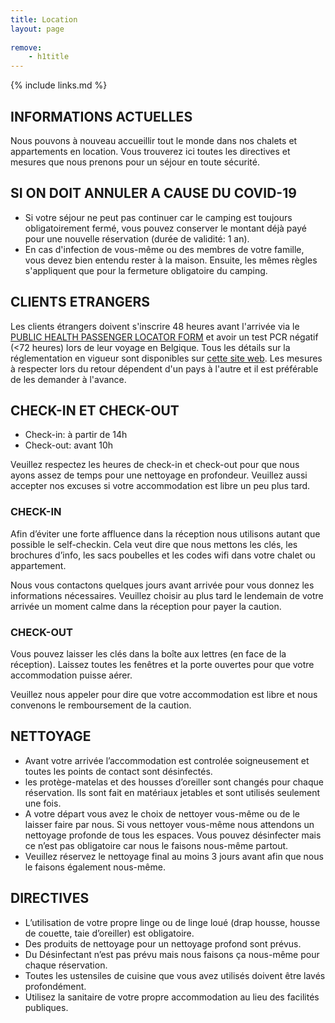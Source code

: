 ```yaml
---
title: Location
layout: page
    
remove:
    - h1title
---
```


{% include links.md %}

## INFORMATIONS ACTUELLES

Nous pouvons à nouveau accueillir tout le monde dans nos chalets et appartements en location. Vous trouverez ici toutes les directives et mesures que nous prenons pour un séjour en toute sécurité.

## SI ON DOIT ANNULER A CAUSE DU COVID-19

* Si votre séjour ne peut pas continuer car le camping est toujours obligatoirement fermé, vous pouvez conserver le montant déjà payé pour une nouvelle réservation (durée de validité: 1 an).
* En cas d'infection de vous-même ou des membres de votre famille, vous devez bien entendu rester à la maison. Ensuite, les mêmes règles s'appliquent que pour la fermeture obligatoire du camping.


## CLIENTS ETRANGERS
Les clients étrangers doivent s'inscrire 48 heures avant l'arrivée via le [PUBLIC HEALTH PASSENGER LOCATOR FORM](https://travel.info-coronavirus.be/fr/public-health-passenger-locator-form) et avoir un test PCR négatif (<72 heures) lors de leur voyage en Belgique.
Tous les détails sur la réglementation en vigueur sont disponibles sur [cette site web](https://www.info-coronavirus.be/fr/voyages/).
Les mesures à respecter lors du retour dépendent d'un pays à l'autre et il est préférable de les demander à l'avance.

## CHECK-IN ET CHECK-OUT

* Check-in: à partir de 14h
* Check-out: avant 10h

Veuillez respectez les heures de check-in et check-out pour que nous ayons assez de temps pour une nettoyage en profondeur. Veuillez aussi accepter nos excuses si votre accommodation est libre un peu plus tard.


### CHECK-IN

Afin d’éviter une forte affluence dans la réception nous utilisons autant que possible le self-checkin. Cela veut dire que nous mettons les clés, les brochures d’info, les sacs poubelles et les codes wifi dans votre chalet ou appartement.

Nous vous contactons quelques jours avant arrivée pour vous donnez les informations nécessaires. Veuillez choisir au plus tard le lendemain de votre arrivée un moment calme dans la réception pour payer la caution.

### CHECK-OUT

Vous pouvez laisser les clés dans la boîte aux lettres (en face de la réception). Laissez toutes les fenêtres et la porte ouvertes pour que votre accommodation puisse aérer.

Veuillez nous appeler pour dire que votre accommodation est libre et nous convenons le remboursement de la caution.

## NETTOYAGE

* Avant votre arrivée l’accommodation est controlée soigneusement et toutes les points de contact sont désinfectés.
* les protège-matelas et des housses d’oreiller sont changés pour chaque réservation. Ils sont
fait en matériaux jetables et sont utilisés seulement une fois.
* A votre départ vous avez le choix de nettoyer vous-même ou de le laisser faire par nous.
Si vous nettoyer vous-même nous attendons un nettoyage profonde de tous les espaces.
Vous pouvez désinfecter mais ce n’est pas obligatoire car nous le faisons nous-même partout.
* Veuillez réservez le nettoyage final au moins 3 jours avant afin que nous le faisons
également nous-même.


## DIRECTIVES

* L’utilisation de votre propre linge ou de linge loué (drap housse, housse de couette,
taie d’oreiller) est obligatoire.
* Des produits de nettoyage pour un nettoyage profond sont prévus.
* Du Désinfectant
n’est pas prévu mais nous faisons ça nous-même pour chaque réservation.
* Toutes les ustensiles de cuisine que vous avez utilisés doivent être lavés profondément.
* Utilisez la sanitaire de votre propre accommodation au lieu des facilités publiques.
